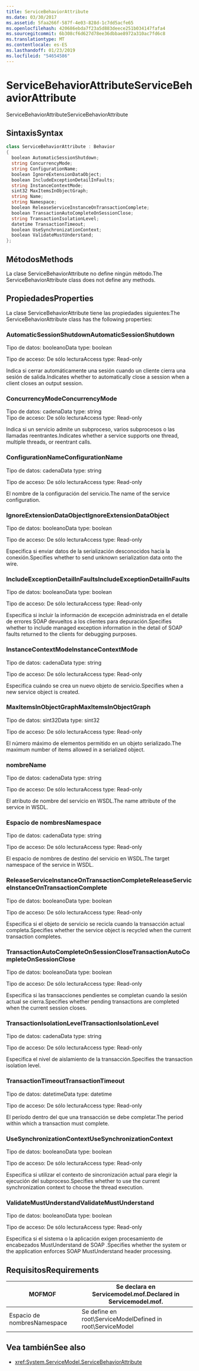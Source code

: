 ```yaml
---
title: ServiceBehaviorAttribute
ms.date: 03/30/2017
ms.assetid: 5faa266f-587f-4e03-828d-1c7dd5acfe65
ms.openlocfilehash: 420686ebda7f23a5d883deece251b034147fafa4
ms.sourcegitcommit: 6b308cf6d627d78ee36dbbae8972a310ac7fd6c8
ms.translationtype: MT
ms.contentlocale: es-ES
ms.lasthandoff: 01/23/2019
ms.locfileid: "54654586"
---
```

# <a name="servicebehaviorattribute"></a><span data-ttu-id="23774-102">ServiceBehaviorAttribute</span><span class="sxs-lookup"><span data-stu-id="23774-102">ServiceBehaviorAttribute</span></span>
<span data-ttu-id="23774-103">ServiceBehaviorAttribute</span><span class="sxs-lookup"><span data-stu-id="23774-103">ServiceBehaviorAttribute</span></span>  
  
## <a name="syntax"></a><span data-ttu-id="23774-104">Sintaxis</span><span class="sxs-lookup"><span data-stu-id="23774-104">Syntax</span></span>  
  
```csharp
class ServiceBehaviorAttribute : Behavior  
{  
  boolean AutomaticSessionShutdown;  
  string ConcurrencyMode;  
  string ConfigurationName;  
  boolean IgnoreExtensionDataObject;  
  boolean IncludeExceptionDetailInFaults;  
  string InstanceContextMode;  
  sint32 MaxItemsInObjectGraph;  
  string Name;  
  string Namespace;  
  boolean ReleaseServiceInstanceOnTransactionComplete;  
  boolean TransactionAutoCompleteOnSessionClose;  
  string TransactionIsolationLevel;  
  datetime TransactionTimeout;  
  boolean UseSynchronizationContext;  
  boolean ValidateMustUnderstand;  
};  
```  
  
## <a name="methods"></a><span data-ttu-id="23774-105">Métodos</span><span class="sxs-lookup"><span data-stu-id="23774-105">Methods</span></span>  
 <span data-ttu-id="23774-106">La clase ServiceBehaviorAttribute no define ningún método.</span><span class="sxs-lookup"><span data-stu-id="23774-106">The ServiceBehaviorAttribute class does not define any methods.</span></span>  
  
## <a name="properties"></a><span data-ttu-id="23774-107">Propiedades</span><span class="sxs-lookup"><span data-stu-id="23774-107">Properties</span></span>  
 <span data-ttu-id="23774-108">La clase ServiceBehaviorAttribute tiene las propiedades siguientes:</span><span class="sxs-lookup"><span data-stu-id="23774-108">The ServiceBehaviorAttribute class has the following properties:</span></span>  
  
### <a name="automaticsessionshutdown"></a><span data-ttu-id="23774-109">AutomaticSessionShutdown</span><span class="sxs-lookup"><span data-stu-id="23774-109">AutomaticSessionShutdown</span></span>  
 <span data-ttu-id="23774-110">Tipo de datos: booleano</span><span class="sxs-lookup"><span data-stu-id="23774-110">Data type: boolean</span></span>  
  
 <span data-ttu-id="23774-111">Tipo de acceso: De sólo lectura</span><span class="sxs-lookup"><span data-stu-id="23774-111">Access type: Read-only</span></span>  
  
 <span data-ttu-id="23774-112">Indica si cerrar automáticamente una sesión cuando un cliente cierra una sesión de salida.</span><span class="sxs-lookup"><span data-stu-id="23774-112">Indicates whether to automatically close a session when a client closes an output session.</span></span>  
  
### <a name="concurrencymode"></a><span data-ttu-id="23774-113">ConcurrencyMode</span><span class="sxs-lookup"><span data-stu-id="23774-113">ConcurrencyMode</span></span>  
 <span data-ttu-id="23774-114">Tipo de datos: cadena</span><span class="sxs-lookup"><span data-stu-id="23774-114">Data type: string</span></span>  
<span data-ttu-id="23774-115">Tipo de acceso: De sólo lectura</span><span class="sxs-lookup"><span data-stu-id="23774-115">Access type: Read-only</span></span>  
  
 <span data-ttu-id="23774-116">Indica si un servicio admite un subproceso, varios subprocesos o las llamadas reentrantes.</span><span class="sxs-lookup"><span data-stu-id="23774-116">Indicates whether a service supports one thread, multiple threads, or reentrant calls.</span></span>  
  
### <a name="configurationname"></a><span data-ttu-id="23774-117">ConfigurationName</span><span class="sxs-lookup"><span data-stu-id="23774-117">ConfigurationName</span></span>  
 <span data-ttu-id="23774-118">Tipo de datos: cadena</span><span class="sxs-lookup"><span data-stu-id="23774-118">Data type: string</span></span>  
  
 <span data-ttu-id="23774-119">Tipo de acceso: De sólo lectura</span><span class="sxs-lookup"><span data-stu-id="23774-119">Access type: Read-only</span></span>  
  
 <span data-ttu-id="23774-120">El nombre de la configuración del servicio.</span><span class="sxs-lookup"><span data-stu-id="23774-120">The name of the service configuration.</span></span>  
  
### <a name="ignoreextensiondataobject"></a><span data-ttu-id="23774-121">IgnoreExtensionDataObject</span><span class="sxs-lookup"><span data-stu-id="23774-121">IgnoreExtensionDataObject</span></span>  
 <span data-ttu-id="23774-122">Tipo de datos: booleano</span><span class="sxs-lookup"><span data-stu-id="23774-122">Data type: boolean</span></span>  
  
 <span data-ttu-id="23774-123">Tipo de acceso: De sólo lectura</span><span class="sxs-lookup"><span data-stu-id="23774-123">Access type: Read-only</span></span>  
  
 <span data-ttu-id="23774-124">Especifica si enviar datos de la serialización desconocidos hacia la conexión.</span><span class="sxs-lookup"><span data-stu-id="23774-124">Specifies whether to send unknown serialization data onto the wire.</span></span>  
  
### <a name="includeexceptiondetailinfaults"></a><span data-ttu-id="23774-125">IncludeExceptionDetailInFaults</span><span class="sxs-lookup"><span data-stu-id="23774-125">IncludeExceptionDetailInFaults</span></span>  
 <span data-ttu-id="23774-126">Tipo de datos: booleano</span><span class="sxs-lookup"><span data-stu-id="23774-126">Data type: boolean</span></span>  
  
 <span data-ttu-id="23774-127">Tipo de acceso: De sólo lectura</span><span class="sxs-lookup"><span data-stu-id="23774-127">Access type: Read-only</span></span>  
  
 <span data-ttu-id="23774-128">Especifica si incluir la información de excepción administrada en el detalle de errores  SOAP devueltos a los clientes para depuración.</span><span class="sxs-lookup"><span data-stu-id="23774-128">Specifies whether to include managed exception information in the detail of SOAP faults returned to the clients for debugging purposes.</span></span>  
  
### <a name="instancecontextmode"></a><span data-ttu-id="23774-129">InstanceContextMode</span><span class="sxs-lookup"><span data-stu-id="23774-129">InstanceContextMode</span></span>  
 <span data-ttu-id="23774-130">Tipo de datos: cadena</span><span class="sxs-lookup"><span data-stu-id="23774-130">Data type: string</span></span>  
  
 <span data-ttu-id="23774-131">Tipo de acceso: De sólo lectura</span><span class="sxs-lookup"><span data-stu-id="23774-131">Access type: Read-only</span></span>  
  
 <span data-ttu-id="23774-132">Especifica cuándo se crea un nuevo objeto de servicio.</span><span class="sxs-lookup"><span data-stu-id="23774-132">Specifies when a new service object is created.</span></span>  
  
### <a name="maxitemsinobjectgraph"></a><span data-ttu-id="23774-133">MaxItemsInObjectGraph</span><span class="sxs-lookup"><span data-stu-id="23774-133">MaxItemsInObjectGraph</span></span>  
 <span data-ttu-id="23774-134">Tipo de datos: sint32</span><span class="sxs-lookup"><span data-stu-id="23774-134">Data type: sint32</span></span>  
  
 <span data-ttu-id="23774-135">Tipo de acceso: De sólo lectura</span><span class="sxs-lookup"><span data-stu-id="23774-135">Access type: Read-only</span></span>  
  
 <span data-ttu-id="23774-136">El número máximo de elementos permitido en un objeto serializado.</span><span class="sxs-lookup"><span data-stu-id="23774-136">The maximum number of items allowed in a serialized object.</span></span>  
  
### <a name="name"></a><span data-ttu-id="23774-137">nombre</span><span class="sxs-lookup"><span data-stu-id="23774-137">Name</span></span>  
 <span data-ttu-id="23774-138">Tipo de datos: cadena</span><span class="sxs-lookup"><span data-stu-id="23774-138">Data type: string</span></span>  
  
 <span data-ttu-id="23774-139">Tipo de acceso: De sólo lectura</span><span class="sxs-lookup"><span data-stu-id="23774-139">Access type: Read-only</span></span>  
  
 <span data-ttu-id="23774-140">El atributo de nombre del servicio en WSDL.</span><span class="sxs-lookup"><span data-stu-id="23774-140">The name attribute of the service in WSDL.</span></span>  
  
### <a name="namespace"></a><span data-ttu-id="23774-141">Espacio de nombres</span><span class="sxs-lookup"><span data-stu-id="23774-141">Namespace</span></span>  
 <span data-ttu-id="23774-142">Tipo de datos: cadena</span><span class="sxs-lookup"><span data-stu-id="23774-142">Data type: string</span></span>  
  
 <span data-ttu-id="23774-143">Tipo de acceso: De sólo lectura</span><span class="sxs-lookup"><span data-stu-id="23774-143">Access type: Read-only</span></span>  
  
 <span data-ttu-id="23774-144">El espacio de nombres de destino del servicio en WSDL.</span><span class="sxs-lookup"><span data-stu-id="23774-144">The target namespace of the service in WSDL.</span></span>  
  
### <a name="releaseserviceinstanceontransactioncomplete"></a><span data-ttu-id="23774-145">ReleaseServiceInstanceOnTransactionComplete</span><span class="sxs-lookup"><span data-stu-id="23774-145">ReleaseServiceInstanceOnTransactionComplete</span></span>  
 <span data-ttu-id="23774-146">Tipo de datos: booleano</span><span class="sxs-lookup"><span data-stu-id="23774-146">Data type: boolean</span></span>  
  
 <span data-ttu-id="23774-147">Tipo de acceso: De sólo lectura</span><span class="sxs-lookup"><span data-stu-id="23774-147">Access type: Read-only</span></span>  
  
 <span data-ttu-id="23774-148">Especifica si el objeto de servicio se recicla cuando la transacción actual completa.</span><span class="sxs-lookup"><span data-stu-id="23774-148">Specifies whether the service object is recycled when the current transaction completes.</span></span>  
  
### <a name="transactionautocompleteonsessionclose"></a><span data-ttu-id="23774-149">TransactionAutoCompleteOnSessionClose</span><span class="sxs-lookup"><span data-stu-id="23774-149">TransactionAutoCompleteOnSessionClose</span></span>  
 <span data-ttu-id="23774-150">Tipo de datos: booleano</span><span class="sxs-lookup"><span data-stu-id="23774-150">Data type: boolean</span></span>  
  
 <span data-ttu-id="23774-151">Tipo de acceso: De sólo lectura</span><span class="sxs-lookup"><span data-stu-id="23774-151">Access type: Read-only</span></span>  
  
 <span data-ttu-id="23774-152">Especifica si las transacciones pendientes se completan cuando la sesión actual se cierra.</span><span class="sxs-lookup"><span data-stu-id="23774-152">Specifies whether pending transactions are completed when the current session closes.</span></span>  
  
### <a name="transactionisolationlevel"></a><span data-ttu-id="23774-153">TransactionIsolationLevel</span><span class="sxs-lookup"><span data-stu-id="23774-153">TransactionIsolationLevel</span></span>  
 <span data-ttu-id="23774-154">Tipo de datos: cadena</span><span class="sxs-lookup"><span data-stu-id="23774-154">Data type: string</span></span>  
  
 <span data-ttu-id="23774-155">Tipo de acceso: De sólo lectura</span><span class="sxs-lookup"><span data-stu-id="23774-155">Access type: Read-only</span></span>  
  
 <span data-ttu-id="23774-156">Especifica el nivel de aislamiento de la transacción.</span><span class="sxs-lookup"><span data-stu-id="23774-156">Specifies the transaction isolation level.</span></span>  
  
### <a name="transactiontimeout"></a><span data-ttu-id="23774-157">TransactionTimeout</span><span class="sxs-lookup"><span data-stu-id="23774-157">TransactionTimeout</span></span>  
 <span data-ttu-id="23774-158">Tipo de datos: datetime</span><span class="sxs-lookup"><span data-stu-id="23774-158">Data type: datetime</span></span>  
  
 <span data-ttu-id="23774-159">Tipo de acceso: De sólo lectura</span><span class="sxs-lookup"><span data-stu-id="23774-159">Access type: Read-only</span></span>  
  
 <span data-ttu-id="23774-160">El período dentro del que una transacción se debe completar.</span><span class="sxs-lookup"><span data-stu-id="23774-160">The period within which a transaction must complete.</span></span>  
  
### <a name="usesynchronizationcontext"></a><span data-ttu-id="23774-161">UseSynchronizationContext</span><span class="sxs-lookup"><span data-stu-id="23774-161">UseSynchronizationContext</span></span>  
 <span data-ttu-id="23774-162">Tipo de datos: booleano</span><span class="sxs-lookup"><span data-stu-id="23774-162">Data type: boolean</span></span>  
  
 <span data-ttu-id="23774-163">Tipo de acceso: De sólo lectura</span><span class="sxs-lookup"><span data-stu-id="23774-163">Access type: Read-only</span></span>  
  
 <span data-ttu-id="23774-164">Especifica si utilizar el contexto de sincronización actual para elegir la ejecución del subproceso.</span><span class="sxs-lookup"><span data-stu-id="23774-164">Specifies whether to use the current synchronization context to choose the thread execution.</span></span>  
  
### <a name="validatemustunderstand"></a><span data-ttu-id="23774-165">ValidateMustUnderstand</span><span class="sxs-lookup"><span data-stu-id="23774-165">ValidateMustUnderstand</span></span>  
 <span data-ttu-id="23774-166">Tipo de datos: booleano</span><span class="sxs-lookup"><span data-stu-id="23774-166">Data type: boolean</span></span>  
  
 <span data-ttu-id="23774-167">Tipo de acceso: De sólo lectura</span><span class="sxs-lookup"><span data-stu-id="23774-167">Access type: Read-only</span></span>  
  
 <span data-ttu-id="23774-168">Especifica si el sistema o la aplicación exigen procesamiento de encabezados MustUnderstand de SOAP .</span><span class="sxs-lookup"><span data-stu-id="23774-168">Specifies whether the system or the application enforces SOAP MustUnderstand header processing.</span></span>  
  
## <a name="requirements"></a><span data-ttu-id="23774-169">Requisitos</span><span class="sxs-lookup"><span data-stu-id="23774-169">Requirements</span></span>  
  
|<span data-ttu-id="23774-170">MOF</span><span class="sxs-lookup"><span data-stu-id="23774-170">MOF</span></span>|<span data-ttu-id="23774-171">Se declara en Servicemodel.mof.</span><span class="sxs-lookup"><span data-stu-id="23774-171">Declared in Servicemodel.mof.</span></span>|  
|---------|-----------------------------------|  
|<span data-ttu-id="23774-172">Espacio de nombres</span><span class="sxs-lookup"><span data-stu-id="23774-172">Namespace</span></span>|<span data-ttu-id="23774-173">Se define en root\ServiceModel</span><span class="sxs-lookup"><span data-stu-id="23774-173">Defined in root\ServiceModel</span></span>|  
  
## <a name="see-also"></a><span data-ttu-id="23774-174">Vea también</span><span class="sxs-lookup"><span data-stu-id="23774-174">See also</span></span>
- <xref:System.ServiceModel.ServiceBehaviorAttribute>
